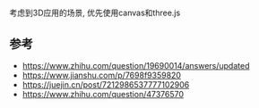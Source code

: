 

# 

考虑到3D应用的场景, 优先使用canvas和three.js


## 参考
- https://www.zhihu.com/question/19690014/answers/updated
- https://www.jianshu.com/p/7698f9359820
- https://juejin.cn/post/7212986537777102906
- https://www.zhihu.com/question/47376570